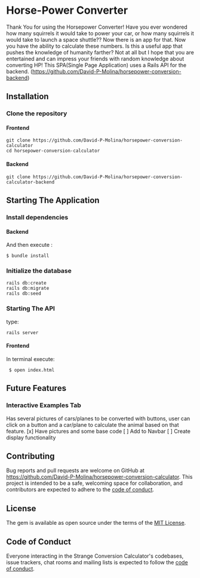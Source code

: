 # Horse-Power Converter
Thank You for using the Horsepower Converter! 
Have you ever wondered how many squirrels it would take to power your car, or how many squirrels it would take to launch a space shuttle?? Now there is an app for that.
Now you have the ability to calculate these numbers. Is this a useful app that pushes the knowledge of humanity farther? Not at all but I hope that you are entertained and can impress your friends with random knowledge about converting HP!
This SPA(Single Page Application) uses a Rails API for the backend. (https://github.com/David-P-Molina/horsepower-conversion-backend)

## Installation

### Clone the repository
#### Frontend
```shell
git clone https://github.com/David-P-Molina/horsepower-conversion-calculator
cd horsepower-conversion-calculator
```
#### Backend
```shell
git clone https://github.com/David-P-Molina/horsepower-conversion-calculator-backend
```
## Starting The Application
### Install dependencies
#### Backend
And then execute :

    $ bundle install
### Initialize the database

```shell
rails db:create
rails db:migrate
rails db:seed
```
### Starting The API
type:
```shell
rails server 
```
#### Frontend
In terminal execute:
```shell
 $ open index.html
```

## Future Features

### Interactive Examples Tab
Has several pictures of cars/planes to be converted with buttons, user can click on a button and a car/plane to calculate the animal based on that feature.
    [x] Have pictures and some base code
    [ ] Add to Navbar
    [ ] Create display functionality
    
## Contributing

Bug reports and pull requests are welcome on GitHub at https://github.com/David-P-Molina/horsepower-conversion-calculator. This project is intended to be a safe, welcoming space for collaboration, and contributors are expected to adhere to the [code of conduct](https://github.com/David-P-Molina/horsepower-conversion-calculator/CODE_OF_CONDUCT.md).

## License

The gem is available as open source under the terms of the [MIT License](https://opensource.org/licenses/MIT).

## Code of Conduct

Everyone interacting in the Strange Conversion Calculator's codebases, issue trackers, chat rooms and mailing lists is expected to follow the [code of conduct](https://github.com/David-P-Molina/horsepower-conversion-calculator/blob/master/CODE_OF_CONDUCT.md).
